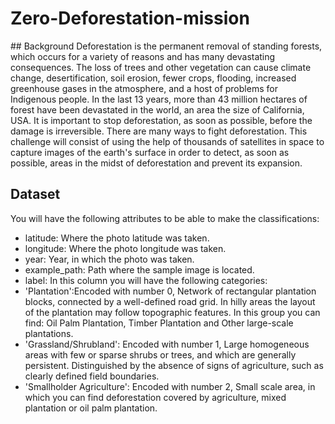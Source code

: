# Zero-Deforestation-mission
## Background
Deforestation is the permanent removal of standing forests, which occurs for a variety of reasons and has many devastating consequences. The loss of trees and other vegetation can cause climate change, desertification, soil erosion, fewer crops, flooding, increased greenhouse gases in the atmosphere, and a host of problems for Indigenous people. In the last 13 years, more than 43 million hectares of forest have been devastated in the world, an area the size of California, USA. It is important to stop deforestation, as soon as possible, before the damage is irreversible. There are many ways to fight deforestation. This challenge will consist of using the help of thousands of satellites in space to capture images of the earth's surface in order to detect, as soon as possible, areas in the midst of deforestation and prevent its expansion.
## Dataset
You will have the following attributes to be able to make the classifications:
* latitude: Where the photo latitude was taken.
* longitude: Where the photo longitude was taken.
* year: Year, in which the photo was taken.
* example_path: Path where the sample image is located.
* label: In this column you will have the following categories:
* 'Plantation':Encoded with number 0, Network of rectangular plantation blocks, connected by a well-defined road grid. In hilly areas the layout of the plantation may follow topographic features. In this group you can find: Oil Palm Plantation, Timber Plantation and Other large-scale plantations.
* 'Grassland/Shrubland': Encoded with number 1, Large homogeneous areas with few or sparse shrubs or trees, and which are generally persistent. 
Distinguished by the absence of signs of agriculture, such as clearly defined field boundaries.
* 'Smallholder Agriculture': Encoded with number 2, Small scale area, in which you can find deforestation covered by agriculture, mixed plantation or oil palm plantation.


